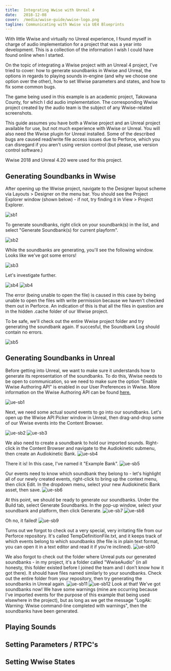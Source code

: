 ```yaml
---
title:  Integrating Wwise with Unreal 4
date:   2018-12-08
cover:  /media/wwise-guide/wwise-logo.png
tagline: Communicating with Wwise via UE4 Blueprints
---
```


With little Wwise and virtually no Unreal experience, I found myself in charge of audio implementation for a project that was a year into development. This is a collection of the information I wish I could have found online when I started.

On the topic of integrating a Wwise project with an Unreal 4 project, I've tried to cover: how to generate soundbanks in Wwise and Unreal, the options in regards to playing sounds in-engine (and why we choose one option over the other), how to set Wwise parameters and states, and how to fix some common bugs.

The game being used in this example is an academic project, Takowana County, for which I did audio implementation. The corresponding Wwise project created by the audio team is the subject of any Wwise-related screenshots.

This guide assumes you have both a Wwise project and an Unreal project available for use, but not much experience with Wwise or Unreal. You will also need the Wwise plugin for Unreal installed. Some of the described bugs are caused read/write file access issues due to Perforce, which you can disregard if you aren't using version control (but please, use version control software.)

Wwise 2018 and Unreal 4.20 were used for this project.

## Generating Soundbanks in Wwise

After opening up the Wwise project, navigate to the Designer layout scheme via Layouts > Designer on the menu bar. You should see the Project Explorer window (shown below) - if not, try finding it in View > Project Explorer.

![sb1](../../../media/wwise-guide/wwise-soundbank-1.png)

To generate soundbanks, right click on your soundbank(s) in the list, and select "Generate Soundbank(s) for current playform".

![sb2](../../../media/wwise-guide/wwise-soundbank-2.png)

While the soundbanks are generating, you'll see the following window. Looks like we've got some errors!

![sb3](../../../media/wwise-guide/wwise-soundbank-3.png)

Let's investigate further.

![sb4](../../../media/wwise-guide/wwise-soundbank-4.png)
![sb4](../../../media/wwise-guide/wwise-soundbank-4-5.png)

The error (being unable to open the file) is caused in this case by being unable to open the files with write permission because we haven't checked them out in Perforce. An indication of this is that all the files in question are in the hidden .cache folder of our Wwise project.

To be safe, we'll check out the entire Wwise project folder and try generating the soundbank again. If succesful, the Soundbank Log should contain no errors.

![sb5](../../../media/wwise-guide/wwise-soundbank-5.png)


## Generating Soundbanks in Unreal

Before getting into Unreal, we want to make sure it understands how to generate its representation of the soundbanks. To do this, Wwise needs to be open to communication, so we need to make sure the option "Enable Wwise Authoring API" is enabled in our User Preferences in Wwise. More information on the Wwise Authoring API can be found [here.](https://www.audiokinetic.com/library/2017.1.9_6501/?source=SDK&id=waapi.html)

![ue-sb1](../../../media/wwise-guide/unreal-soundbank-1.png)

Next, we need some actual sound events to go into our soundbanks. Let's open up the Wwise API Picker window in Unreal, then drag-and-drop some of our Wwise events into the Content Browser.

![ue-sb2](../../../media/wwise-guide/unreal-soundbank-2.png)
![ue-sb3](../../../media/wwise-guide/unreal-soundbank-3.png)

We also need to create a soundbank to hold our imported sounds. Right-click in the Content Browser and navigate to the Audiokinetic submenu, then create an Audiokinetic Bank.
![ue-sb4](../../../media/wwise-guide/unreal-soundbank-4.png)

There it is! In this case, I've named it "Example Bank".
![ue-sb5](../../../media/wwise-guide/unreal-soundbank-5.png)

Our events need to know which soundbank they belong to - let's highlight all of our newly created events, right-click to bring up the context menu, then click Edit.
In the dropdown menu, select your new Audiokinetic Bank asset, then save.
![ue-sb6](../../../media/wwise-guide/unreal-soundbank-6.png)

At this point, we should be ready to generate our soundbanks. Under the Build tab, select Generate Soundbanks. In the pop-up window, select your soundbank and platform, then click Generate.
![ue-sb7](../../../media/wwise-guide/unreal-soundbank-7.png)
![ue-sb8](../../../media/wwise-guide/unreal-soundbank-8.png)

Oh no, it failed!
![ue-sb9](../../../media/wwise-guide/unreal-soundbank-9.png)

Turns out we forgot to check out a very special, very irritating file from our Perforce repository. It's called TempDefinitionFile.txt, and it keeps track of which events belong to which soundbanks (the file is in plain text format, you can open it in a text editor and read it if you're inclined).
![ue-sb10](../../../media/wwise-guide/unreal-soundbank-10.png)

We also forgot to check out the folder where Unreal puts our generated soundbanks - in my project, it's a folder called "WwiseAudio" (in all honesty, this folder existed before I joined the team and I don't know how it got there). It should have files named similarly to your soundbanks. Check out the entire folder from your repository, then try generating the soundbanks in Unreal again.
![ue-sb11](../../../media/wwise-guide/unreal-soundbank-11.png)
![ue-sb12](../../../media/wwise-guide/unreal-soundbank-12.png)
Look at that! We've got soundbanks now! We have some warnings (mine are occurring because I've imported events for the purpose of this example that being used elsewhere in the project), but as long as we get the message "LogAk: Warning: Wwise command-line completed with warnings", then the soundbanks have been generated.


## Playing Sounds

## Setting Parameters / RTPC's

## Setting Wwise States

